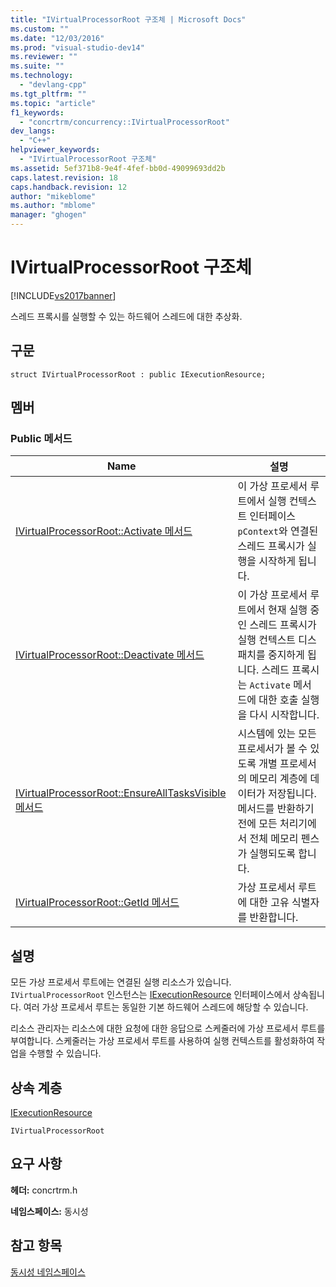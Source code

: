 ```yaml
---
title: "IVirtualProcessorRoot 구조체 | Microsoft Docs"
ms.custom: ""
ms.date: "12/03/2016"
ms.prod: "visual-studio-dev14"
ms.reviewer: ""
ms.suite: ""
ms.technology: 
  - "devlang-cpp"
ms.tgt_pltfrm: ""
ms.topic: "article"
f1_keywords: 
  - "concrtrm/concurrency::IVirtualProcessorRoot"
dev_langs: 
  - "C++"
helpviewer_keywords: 
  - "IVirtualProcessorRoot 구조체"
ms.assetid: 5ef371b8-9e4f-4fef-bb0d-49099693dd2b
caps.latest.revision: 18
caps.handback.revision: 12
author: "mikeblome"
ms.author: "mblome"
manager: "ghogen"
---
```

# IVirtualProcessorRoot 구조체
[!INCLUDE[vs2017banner](../../../assembler/inline/includes/vs2017banner.md)]

스레드 프록시를 실행할 수 있는 하드웨어 스레드에 대한 추상화.  
  
## 구문  
  
```  
struct IVirtualProcessorRoot : public IExecutionResource;  
```  
  
## 멤버  
  
### Public 메서드  
  
|Name|설명|  
|----------|--------|  
|[IVirtualProcessorRoot::Activate 메서드](../Topic/IVirtualProcessorRoot::Activate%20Method.md)|이 가상 프로세서 루트에서 실행 컨텍스트 인터페이스 `pContext`와 연결된 스레드 프록시가 실행을 시작하게 됩니다.|  
|[IVirtualProcessorRoot::Deactivate 메서드](../Topic/IVirtualProcessorRoot::Deactivate%20Method.md)|이 가상 프로세서 루트에서 현재 실행 중인 스레드 프록시가 실행 컨텍스트 디스패치를 중지하게 됩니다.  스레드 프록시는 `Activate` 메서드에 대한 호출 실행을 다시 시작합니다.|  
|[IVirtualProcessorRoot::EnsureAllTasksVisible 메서드](../Topic/IVirtualProcessorRoot::EnsureAllTasksVisible%20Method.md)|시스템에 있는 모든 프로세서가 볼 수 있도록 개별 프로세서의 메모리 계층에 데이터가 저장됩니다.  메서드를 반환하기 전에 모든 처리기에서 전체 메모리 펜스가 실행되도록 합니다.|  
|[IVirtualProcessorRoot::GetId 메서드](../Topic/IVirtualProcessorRoot::GetId%20Method.md)|가상 프로세서 루트에 대한 고유 식별자를 반환합니다.|  
  
## 설명  
 모든 가상 프로세서 루트에는 연결된 실행 리소스가 있습니다.  `IVirtualProcessorRoot` 인스턴스는 [IExecutionResource](../../../parallel/concrt/reference/iexecutionresource-structure.md) 인터페이스에서 상속됩니다.  여러 가상 프로세서 루트는 동일한 기본 하드웨어 스레드에 해당할 수 있습니다.  
  
 리소스 관리자는 리소스에 대한 요청에 대한 응답으로 스케줄러에 가상 프로세서 루트를 부여합니다.  스케줄러는 가상 프로세서 루트를 사용하여 실행 컨텍스트를 활성화하여 작업을 수행할 수 있습니다.  
  
## 상속 계층  
 [IExecutionResource](../../../parallel/concrt/reference/iexecutionresource-structure.md)  
  
 `IVirtualProcessorRoot`  
  
## 요구 사항  
 **헤더:** concrtrm.h  
  
 **네임스페이스:** 동시성  
  
## 참고 항목  
 [동시성 네임스페이스](../../../parallel/concrt/reference/concurrency-namespace.md)